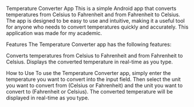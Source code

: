 Temperature Converter App
This is a simple Android app that converts temperatures from Celsius to Fahrenheit and from Fahrenheit to Celsius. The app is designed to be easy to use and 
intuitive, making it a useful tool for anyone who needs to convert temperatures quickly and accurately. This application was made for my academic.

Features
The Temperature Converter app has the following features:

Converts temperatures from Celsius to Fahrenheit and from Fahrenheit to Celsius.
Displays the converted temperature in real-time as you type.

How to Use
To use the Temperature Converter app, simply enter the temperature you want to convert into the input field. Then select the unit you want to convert from 
(Celsius or Fahrenheit) and the unit you want to convert to (Fahrenheit or Celsius). The converted temperature will be displayed in real-time as you type. 
